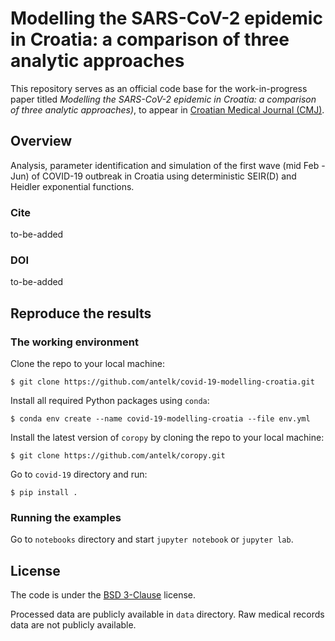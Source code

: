 # Modelling the SARS-CoV-2 epidemic in Croatia: a comparison of three analytic approaches
This repository serves as an official code base for the work-in-progress paper titled *Modelling the SARS-CoV-2 epidemic in Croatia: a comparison of three analytic approaches)*, to appear in [Croatian Medical Journal (CMJ)](http://www.cmj.hr/).


## Overview
Analysis, parameter identification and simulation of the first wave (mid Feb - Jun) of COVID-19 outbreak in Croatia using deterministic SEIR(D) and Heidler exponential functions.

### Cite
to-be-added

### DOI
to-be-added


## Reproduce the results
### The working environment
Clone the repo to your local machine:
```shell
$ git clone https://github.com/antelk/covid-19-modelling-croatia.git
```
Install all required Python packages using `conda`:
```shell
$ conda env create --name covid-19-modelling-croatia --file env.yml 
```
Install the latest version of `coropy` by cloning the repo to your local machine:
```shell
$ git clone https://github.com/antelk/coropy.git
```
Go to `covid-19` directory and run:
```shell
$ pip install .
```

### Running the examples
Go to `notebooks` directory and start `jupyter notebook` or `jupyter lab`. 


## License
The code is under the [BSD 3-Clause](https://github.com/antelk/covid-19-modelling-croatia/blob/master/LICENSE) license.

Processed data are publicly available in `data` directory.
Raw medical records data are not publicly available.